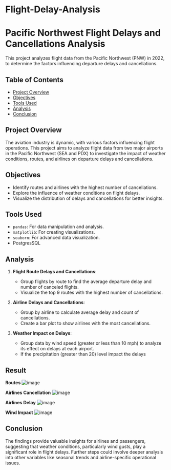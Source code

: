 # Flight-Delay-Analysis

# Pacific Northwest Flight Delays and Cancellations Analysis

This project analyzes flight data from the Pacific Northwest (PNW) in 2022, to determine the factors influencing departure delays and cancellations.

## Table of Contents
- [Project Overview](#project-overview)
- [Objectives](#objectives)
- [Tools Used](#tools-used)
- [Analysis](#analysis)
- [Conclusion](#conclusion)

## Project Overview
The aviation industry is dynamic, with various factors influencing flight operations. This project aims to analyze flight data from two major airports in the Pacific Northwest (SEA and PDX) to investigate the impact of weather conditions, routes, and airlines on departure delays and cancellations.

## Objectives
- Identify routes and airlines with the highest number of cancellations.
- Explore the influence of weather conditions on flight delays.
- Visualize the distribution of delays and cancellations for better insights.

## Tools Used
- `pandas`: For data manipulation and analysis.
- `matplotlib`: For creating visualizations.
- `seaborn`: For advanced data visualization.
- PostgresSQL

## Analysis
1.  **Flight Route Delays and Cancellations**:
    - Group flights by route to find the average departure delay and number of canceled flights.
    - Visualize the top 9 routes with the highest number of cancellations.
    
2.  **Airline Delays and Cancellations**:
    - Group by airline to calculate average delay and count of cancellations.
    - Create a bar plot to show airlines with the most cancellations.

3.  **Weather Impact on Delays**:
    - Group data by wind speed (greater or less than 10 mph) to analyze its effect on delays at each airport.
    - If the precipitation (greater than 20) level impact the delays
## **Result**
**Routes**
![image](https://github.com/user-attachments/assets/4ca76dd0-9754-41aa-8978-47c9c0e1dc58)

**Airlines Cancellation**
![image](https://github.com/user-attachments/assets/72325f88-6761-46b4-b746-41fe9f14f60b)

**Airlines Delay**
![image](https://github.com/user-attachments/assets/94cbe642-9be3-4c7a-96f5-052dec781ed1)

**Wind Impact**
![image](https://github.com/user-attachments/assets/6ddbc789-981c-40c9-bb68-57bb608e8e9b)


## Conclusion
The findings provide valuable insights for airlines and passengers, suggesting that weather conditions, particularly wind gusts, play a significant role in flight delays. Further steps could involve deeper analysis into other variables like seasonal trends and airline-specific operational issues.
